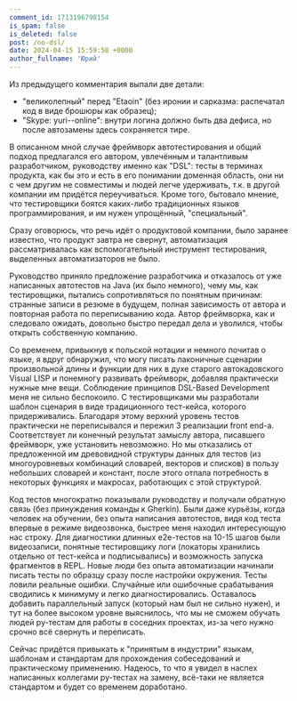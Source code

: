 ```yaml
---
comment_id: 1713196798154
is_spam: false
is_deleted: false
post: /no-dsl/
date: 2024-04-15 15:59:58 +0000
author_fullname: 'Юрий'
---
```


Из предыдущего комментария выпали две детали:
- "великолепный" перед "Etaoin" (без иронии и сарказма: распечатал код в виде брошюры как образец);
- "Skype: yuri\-\-online": внутри логина должно быть два дефиса, но после автозамены здесь сохраняется тире.

В описанном мной случае фреймворк автотестирования и общий подход предлагался его автором, увлечённым и талантливым разработчиком, руководству именно как "DSL": тесты в терминах продукта, как бы это и есть в его понимании доменная область, они ни с чем другим не совместимы и людей легче удерживать, т.к. в другой компании им придётся переучиваться. Кроме того, бытовало мнение, что тестировщики боятся каких-либо традиционных языков программирования, и им нужен упрощённый, "специальный".

Сразу оговорюсь, что речь идёт о продуктовой компании, было заранее известно, что продукт завтра не свернут, автоматизация рассматривалась как вспомогательный инструмент тестирования, выделенных автоматизаторов не было.

Руководство приняло предложение разработчика и отказалось от уже написанных автотестов на Java (их было немного), чему мы, как тестировщики, пытались сопротивляться по понятным причинам: странные записи в резюме в будущем, полная зависимость от автора и повторная работа по переписыванию кода. Автор фреймворка, как и следовало ожидать, довольно быстро передал дела и уволился, чтобы открыть собственную компанию.

Со временем, привыкнув к польской нотации и немного почитав о языке, я вдруг обнаружил, что могу писать лаконичные сценарии произвольной длины и функции для них в духе старого автокадовского Visual LISP и понемногу развивать фреймворк, добавляя практически нужные мне вещи. Соблюдение принципов DSL-Based Development меня не сильно беспокоило. С тестировщиками мы разработали шаблон сценария в виде традиционного тест-кейса, которого придерживались. Благодаря этому верхний уровень тестов практически не переписывался и пережил 3 реализации front end-а. Соответствует ли конечный результат замыслу автора, писавшего фреймворк, уже установить невозможно. Но мы отказались от предложенной им древовидной структуры данных для тестов (из многоуровневых комбинаций словарей, векторов и списков) в пользу небольших словарей и констант, после этого отпала потребность в некоторых функциях и макросах, работающих с этой структурой.

Код тестов многократно показывали руководству и получали обратную связь (без принуждения команды к Gherkin). Были даже курьёзы, когда человек на обучении, без опыта написания автотестов, видя код теста впервые в режиме видеозвонка, быстрее меня находил интересующую нас строку. Для диагностики длинных e2e-тестов на 10-15 шагов были видеозаписи, понятные тестировщику логи (локаторы хранились отдельно от тест-кейса и подписывались) и возможность запуска фрагментов в REPL. Новые люди без опыта автоматизации начинали писать тесты по образцу сразу после настройки окружения. Тесты ловили реальные ошибки. Случайные или ошибочные срабатывания сводились к минимуму и легко диагностировались. Оставалось добавить параллельный запуск (который нам был не сильно нужен), и тут на более высоком уровне выяснилось, что мы не сможем обучать людей py-тестам для работы в соседних проектах, из-за чего нужно срочно всё свернуть и переписать.

Сейчас придётся привыкать к "принятым в индустрии" языкам, шаблонам и стандартам для прохождения собеседований и практическому применению. Надеюсь, то что я увидел в наспех написанных коллегами py-тестах на замену, всё-таки не является стандартом и будет со временем доработано.
